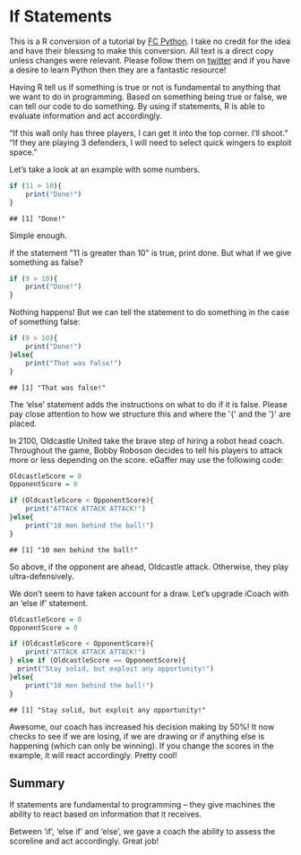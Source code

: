 If Statements
================

This is a R conversion of a tutorial by [FC Python](http://fcpython.com/python-basics/if-statements). I take no credit for the idea and have their blessing to make this conversion. All text is a direct copy unless changes were relevant. Please follow them on [twitter](www.twitter.com/FC_Python) and if you have a desire to learn Python then they are a fantastic resource!

Having R tell us if something is true or not is fundamental to anything that we want to do in programming. Based on something being true or false, we can tell our code to do something. By using if statements, R is able to evaluate information and act accordingly.

“If this wall only has three players, I can get it into the top corner. I’ll shoot.” “If they are playing 3 defenders, I will need to select quick wingers to exploit space.”

Let’s take a look at an example with some numbers.

``` r
if (11 > 10){
    print("Done!")
}
```

    ## [1] "Done!"

Simple enough.

If the statement "11 is greater than 10" is true, print done. But what if we give something as false?

``` r
if (9 > 10){
    print("Done!")
}
```

Nothing happens! But we can tell the statement to do something in the case of something false:

``` r
if (9 > 10){
    print("Done!")
}else{
    print("That was false!")
}
```

    ## [1] "That was false!"

The ‘else’ statement adds the instructions on what to do if it is false. Please pay close attention to how we structure this and where the '{' and the '}' are placed.

In 2100, Oldcastle United take the brave step of hiring a robot head coach. Throughout the game, Bobby Roboson decides to tell his players to attack more or less depending on the score. eGaffer may use the following code:

``` r
OldcastleScore = 0
OpponentScore = 0

if (OldcastleScore < OpponentScore){
    print("ATTACK ATTACK ATTACK!")
}else{
    print("10 men behind the ball!")
}
```

    ## [1] "10 men behind the ball!"

So above, if the opponent are ahead, Oldcastle attack. Otherwise, they play ultra-defensively.

We don’t seem to have taken account for a draw. Let’s upgrade iCoach with an ‘else if’ statement.

``` r
OldcastleScore = 0
OpponentScore = 0

if (OldcastleScore < OpponentScore){
    print("ATTACK ATTACK ATTACK!")
} else if (OldcastleScore == OpponentScore){
  print("Stay solid, but exploit any opportunity!")
}else{
    print("10 men behind the ball!")
}
```

    ## [1] "Stay solid, but exploit any opportunity!"

Awesome, our coach has increased his decision making by 50%! It now checks to see if we are losing, if we are drawing or if anything else is happening (which can only be winning). If you change the scores in the example, it will react accordingly. Pretty cool!

Summary
-------

If statements are fundamental to programming – they give machines the ability to react based on information that it receives.

Between ‘if’, ‘else if’ and ‘else’, we gave a coach the ability to assess the scoreline and act accordingly. Great job!
